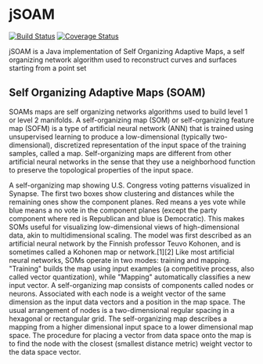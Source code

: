 jSOAM
=====
[![Build Status](https://travis-ci.org/aletheia/jSOAM.png?branch=master)](https://travis-ci.org/aletheia/jSOAM)
[![Coverage Status](https://coveralls.io/repos/aletheia/jSOAM/badge.png)](https://coveralls.io/r/aletheia/jSOAM)

jSOAM is a Java implementation of Self Organizing Adaptive Maps, a self organizing network algorithm used to reconstruct curves and surfaces starting from a point set

Self Organizing Adaptive Maps (SOAM)
-------

SOAMs maps are self organizing networks algorithms used to build level 1 or level 2 manifolds.
A self-organizing map (SOM) or self-organizing feature map (SOFM) is a type of artificial neural network (ANN) that is trained using unsupervised learning to produce a low-dimensional (typically two-dimensional), discretized representation of the input space of the training samples, called a map. Self-organizing maps are different from other artificial neural networks in the sense that they use a neighborhood function to preserve the topological properties of the input space.


A self-organizing map showing U.S. Congress voting patterns visualized in Synapse. The first two boxes show clustering and distances while the remaining ones show the component planes. Red means a yes vote while blue means a no vote in the component planes (except the party component where red is Republican and blue is Democratic).
This makes SOMs useful for visualizing low-dimensional views of high-dimensional data, akin to multidimensional scaling. The model was first described as an artificial neural network by the Finnish professor Teuvo Kohonen, and is sometimes called a Kohonen map or network.[1][2]
Like most artificial neural networks, SOMs operate in two modes: training and mapping. "Training" builds the map using input examples (a competitive process, also called vector quantization), while "Mapping" automatically classifies a new input vector.
A self-organizing map consists of components called nodes or neurons. Associated with each node is a weight vector of the same dimension as the input data vectors and a position in the map space. The usual arrangement of nodes is a two-dimensional regular spacing in a hexagonal or rectangular grid. The self-organizing map describes a mapping from a higher dimensional input space to a lower dimensional map space. The procedure for placing a vector from data space onto the map is to find the node with the closest (smallest distance metric) weight vector to the data space vector.



